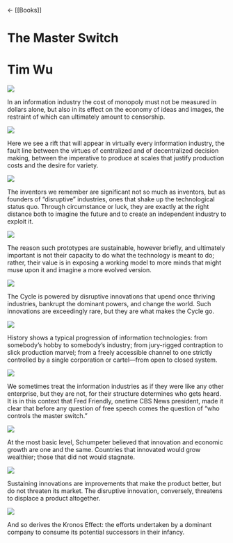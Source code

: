 ← [[Books]]


# The Master Switch

# Tim Wu

![](https://readwise-assets.s3.amazonaws.com/static/images/new_icons/chevron-down-alt-thin.a0ebfe57a28f.svg)

In an information industry the cost of monopoly must not be measured in dollars alone, but also in its effect on the economy of ideas and images, the restraint of which can ultimately amount to censorship.

![](https://readwise-assets.s3.amazonaws.com/static/images/new_icons/chevron-down-alt-thin.a0ebfe57a28f.svg)

Here we see a rift that will appear in virtually every information industry, the fault line between the virtues of centralized and of decentralized decision making, between the imperative to produce at scales that justify production costs and the desire for variety.

![](https://readwise-assets.s3.amazonaws.com/static/images/new_icons/chevron-down-alt-thin.a0ebfe57a28f.svg)

The inventors we remember are significant not so much as inventors, but as founders of “disruptive” industries, ones that shake up the technological status quo. Through circumstance or luck, they are exactly at the right distance both to imagine the future and to create an independent industry to exploit it.

![](https://readwise-assets.s3.amazonaws.com/static/images/new_icons/chevron-down-alt-thin.a0ebfe57a28f.svg)

The reason such prototypes are sustainable, however briefly, and ultimately important is not their capacity to do what the technology is meant to do; rather, their value is in exposing a working model to more minds that might muse upon it and imagine a more evolved version.

![](https://readwise-assets.s3.amazonaws.com/static/images/new_icons/chevron-down-alt-thin.a0ebfe57a28f.svg)

The Cycle is powered by disruptive innovations that upend once thriving industries, bankrupt the dominant powers, and change the world. Such innovations are exceedingly rare, but they are what makes the Cycle go.

![](https://readwise-assets.s3.amazonaws.com/static/images/new_icons/chevron-down-alt-thin.a0ebfe57a28f.svg)

History shows a typical progression of information technologies: from somebody’s hobby to somebody’s industry; from jury-rigged contraption to slick production marvel; from a freely accessible channel to one strictly controlled by a single corporation or cartel—from open to closed system.

![](https://readwise-assets.s3.amazonaws.com/static/images/new_icons/chevron-down-alt-thin.a0ebfe57a28f.svg)

We sometimes treat the information industries as if they were like any other enterprise, but they are not, for their structure determines who gets heard. It is in this context that Fred Friendly, onetime CBS News president, made it clear that before any question of free speech comes the question of “who controls the master switch.”

![](https://readwise-assets.s3.amazonaws.com/static/images/new_icons/chevron-down-alt-thin.a0ebfe57a28f.svg)

At the most basic level, Schumpeter believed that innovation and economic growth are one and the same. Countries that innovated would grow wealthier; those that did not would stagnate.

![](https://readwise-assets.s3.amazonaws.com/static/images/new_icons/chevron-down-alt-thin.a0ebfe57a28f.svg)

Sustaining innovations are improvements that make the product better, but do not threaten its market. The disruptive innovation, conversely, threatens to displace a product altogether.

![](https://readwise-assets.s3.amazonaws.com/static/images/new_icons/chevron-down-alt-thin.a0ebfe57a28f.svg)

And so derives the Kronos Effect: the efforts undertaken by a dominant company to consume its potential successors in their infancy.